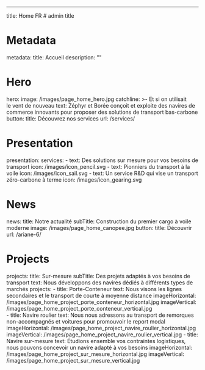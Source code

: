 ---
title: Home FR # admin title
# Metadata
metadata: 
  title: Accueil
  description: ""
# Hero
hero:
  image: /images/page_home_hero.jpg
  catchline: >-
    <span class="color-1">Et si on utilisait</span><br><span class="color-2">le vent</span> <span class="color-3">de nouveau</span>
  text: Zéphyr et Borée conçoit et exploite des navires de commerce innovants pour proposer des solutions de transport bas-carbone
  button:
    title: Découvrez nos services
    url: /services/
# Presentation
presentation:
  services:
    - text: Des solutions sur mesure pour vos besoins de transport
      icon: /images/icon_pencil.svg
    - text: Pionniers du transport à la voile
      icon: /images/icon_sail.svg
    - text: Un service R&D qui vise un transport zéro-carbone à terme
      icon: /images/icon_gearing.svg
# News
news: 
  title: Notre actualité
  subTitle: Construction du premier cargo à voile moderne
  image: /images/page_home_canopee.jpg
  button: 
    title: Découvrir
    url: /ariane-6/
# Projects
projects:
  title: Sur-mesure
  subTitle: Des projets adaptés à vos besoins de transport
  text: Nous développons des navires dédiés à différents types de marchés
  projects: 
    - title: Porte-Conteneur
      text: Nous visons les lignes secondaires et le transport de courte à moyenne distance
      imageHorizontal: /images/page_home_project_porte_conteneur_horizontal.jpg
      imageVertical: /images/page_home_project_porte_conteneur_vertical.jpg      
    - title: Navire roulier
      text: Nous nous adressons au transport de remorques non-accompagnés et voitures pour promouvoir le report modal
      imageHorizontal: /images/page_home_project_navire_roulier_horizontal.jpg
      imageVertical: /images/page_home_project_navire_roulier_vertical.jpg
    - title: Navire sur-mesure
      text: Étudions ensemble vos contraintes logistiques, nous pouvons concevoir un navire adapté à vos besoins
      imageHorizontal: /images/page_home_project_sur_mesure_horizontal.jpg
      imageVertical: /images/page_home_project_sur_mesure_vertical.jpg      
